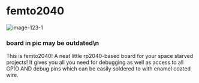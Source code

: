 # femto2040
![image-123-1](https://github.com/bassusteur/femto2040/assets/42449683/1d7f0ddb-54f9-4272-8eb0-abf3c8dd14f2)
### board in pic may be outdated\n
This is femto2040! A neat little rp2040-based board for your space starved projects!
It gives you all you need for debugging as well as access to all GPIO AND debug pins which can be easily soldered to with enamel coated wire.
